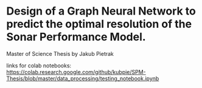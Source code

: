 # Design of a Graph Neural Network to predict the optimal resolution of the Sonar Performance Model.
Master of Science Thesis by Jakub Pietrak

links for colab notebooks:
https://colab.research.google.com/github/kubpie/SPM-Thesis/blob/master/data_processing/testing_notebook.ipynb
